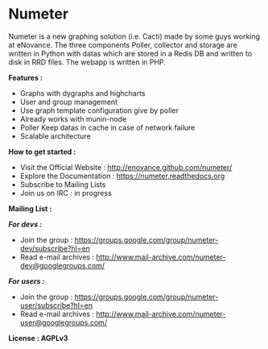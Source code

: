 # Numeter
Numeter is a new graphing solution (i.e. Cacti) made by some
guys working at eNovance. The three components Poller, collector and storage are written in Python with datas which are
stored in a Redis DB and written to disk in RRD files. The webapp is written in PHP.

**Features :**
* Graphs with dygraphs and highcharts
* User and group management
* Use graph template configuration give by poller
* Already works with munin-node
* Poller Keep datas in cache in case of network failure
* Scalable architecture


**How to get started :**
* Visit the Official Website : http://enovance.github.com/numeter/
* Explore the Documentation : https://numeter.readthedocs.org
* Subscribe to Mailing Lists
* Join us on IRC : in progress

**Mailing List :**

***For devs :***
* Join the group : https://groups.google.com/group/numeter-dev/subscribe?hl=en
* Read e-mail archives : http://www.mail-archive.com/numeter-dev@googlegroups.com/

***For users :***
* Join the group : https://groups.google.com/group/numeter-user/subscribe?hl=en
* Read e-mail archives : http://www.mail-archive.com/numeter-user@googlegroups.com/


**License : AGPLv3**

